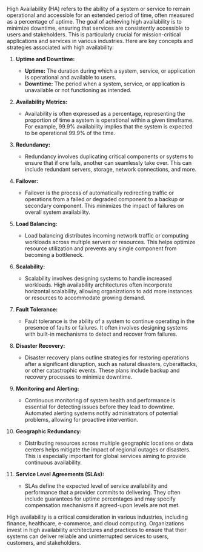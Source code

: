 High Availability (HA) refers to the ability of a system or service to remain operational and accessible for an extended period of time, often measured as a percentage of uptime. The goal of achieving high availability is to minimize downtime, ensuring that services are consistently accessible to users and stakeholders. This is particularly crucial for mission-critical applications and services in various industries. Here are key concepts and strategies associated with high availability:

1. **Uptime and Downtime:**
   - **Uptime:** The duration during which a system, service, or application is operational and available to users.
   - **Downtime:** The period when a system, service, or application is unavailable or not functioning as intended.

2. **Availability Metrics:**
   - Availability is often expressed as a percentage, representing the proportion of time a system is operational within a given timeframe. For example, 99.9% availability implies that the system is expected to be operational 99.9% of the time.

3. **Redundancy:**
   - Redundancy involves duplicating critical components or systems to ensure that if one fails, another can seamlessly take over. This can include redundant servers, storage, network connections, and more.

4. **Failover:**
   - Failover is the process of automatically redirecting traffic or operations from a failed or degraded component to a backup or secondary component. This minimizes the impact of failures on overall system availability.

5. **Load Balancing:**
   - Load balancing distributes incoming network traffic or computing workloads across multiple servers or resources. This helps optimize resource utilization and prevents any single component from becoming a bottleneck.

6. **Scalability:**
   - Scalability involves designing systems to handle increased workloads. High availability architectures often incorporate horizontal scalability, allowing organizations to add more instances or resources to accommodate growing demand.

7. **Fault Tolerance:**
   - Fault tolerance is the ability of a system to continue operating in the presence of faults or failures. It often involves designing systems with built-in mechanisms to detect and recover from failures.

8. **Disaster Recovery:**
   - Disaster recovery plans outline strategies for restoring operations after a significant disruption, such as natural disasters, cyberattacks, or other catastrophic events. These plans include backup and recovery processes to minimize downtime.

9. **Monitoring and Alerting:**
   - Continuous monitoring of system health and performance is essential for detecting issues before they lead to downtime. Automated alerting systems notify administrators of potential problems, allowing for proactive intervention.

10. **Geographic Redundancy:**
    - Distributing resources across multiple geographic locations or data centers helps mitigate the impact of regional outages or disasters. This is especially important for global services aiming to provide continuous availability.

11. **Service Level Agreements (SLAs):**
    - SLAs define the expected level of service availability and performance that a provider commits to delivering. They often include guarantees for uptime percentages and may specify compensation mechanisms if agreed-upon levels are not met.

High availability is a critical consideration in various industries, including finance, healthcare, e-commerce, and cloud computing. Organizations invest in high availability architectures and practices to ensure that their systems can deliver reliable and uninterrupted services to users, customers, and stakeholders.
